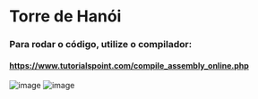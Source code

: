 # Torre de Hanói

### Para rodar o código, utilize o compilador:
#### https://www.tutorialspoint.com/compile_assembly_online.php

![image](https://github.com/matheusopessoa/hanoi_tower.asm/assets/124061401/7ce3ab0a-37af-4a4c-be5e-0b213aaa1a92)
![image](https://github.com/matheusopessoa/hanoi_tower.asm/assets/124061401/d965f53b-4e68-45b9-95e5-4a51d3ed68b8)


